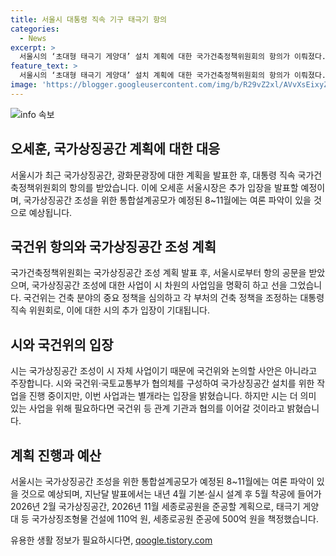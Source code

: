 ```yaml
---
title: 서울시 대통령 직속 기구 태극기 항의
categories:
  - News
excerpt: >
  서울시의 ‘초대형 태극기 게양대’ 설치 계획에 대한 국가건축정책위원회의 항의가 이뤄졌다. 국건위는 시의 일방적 발표를 비판하고, 국가상징공간 조성 계획이 국가주의적 발상이라는 비판에 대해 반박했다. 오세훈 시장은 시민의견을 수렴하겠다는 입장을 밝혔으며, 국가건축정책위원회의 반응이 여론을 악화시키고 있음을 인지했다. 이에 시는 추가 입장을 발표하고 국건위 등과의 협의를 이어가기로 했다. 국가상징공간 조성 계획은 큰 관심을 받고 있으며, 앞으로의 정책과 관련한 추가 소식이 기대된다.
feature_text: >
  서울시의 ‘초대형 태극기 게양대’ 설치 계획에 대한 국가건축정책위원회의 항의가 이뤄졌다. 국건위는 시의 일방적 발표를 비판하고, 국가상징공간 조성 계획이 국가주의적 발상이라는 비판에 대해 반박했다. 오세훈 시장은 시민의견을 수렴하겠다는 입장을 밝혔으며, 국가건축정책위원회의 반응이 여론을 악화시키고 있음을 인지했다. 이에 시는 추가 입장을 발표하고 국건위 등과의 협의를 이어가기로 했다. 국가상징공간 조성 계획은 큰 관심을 받고 있으며, 앞으로의 정책과 관련한 추가 소식이 기대된다.
image: 'https://blogger.googleusercontent.com/img/b/R29vZ2xl/AVvXsEixyZcFfHzMRdzZMjFBmAUKJYCLCGyLL1o632UiGVXcaFdKo_bkvkuCioo0uUKlGfBVcT3P84aROyZIXSBEx3Aw5nCQ3pTgDom1WDC4m8eifvWiAmWEEVb4x6G_l8C0QH225ldMjyaFvpxGEBGNO37VmDTDMHGhJPq73UglMfDca1-0aw/s1600/blogspot.png'
---
```


<p><img src="https://blogger.googleusercontent.com/img/b/R29vZ2xl/AVvXsEixyZcFfHzMRdzZMjFBmAUKJYCLCGyLL1o632UiGVXcaFdKo_bkvkuCioo0uUKlGfBVcT3P84aROyZIXSBEx3Aw5nCQ3pTgDom1WDC4m8eifvWiAmWEEVb4x6G_l8C0QH225ldMjyaFvpxGEBGNO37VmDTDMHGhJPq73UglMfDca1-0aw/s1600/blogspot.png" alt="info 속보" /></p>

<h2 data-ke-size="size26">오세훈, 국가상징공간 계획에 대한 대응</h2>

<p data-ke-size="size16">서울시가 최근 국가상징공간, 광화문광장에 대한 계획을 발표한 후, 대통령 직속 국가건축정책위원회의 항의를 받았습니다. 이에 오세훈 서울시장은 추가 입장을 발표할 예정이며, 국가상징공간 조성을 위한 통합설계공모가 예정된 8~11월에는 여론 파악이 있을 것으로 예상됩니다.</p>

<h2 data-ke-size="size26">국건위 항의와 국가상징공간 조성 계획</h2>

<p data-ke-size="size16">국가건축정책위원회는 국가상징공간 조성 계획 발표 후, 서울시로부터 항의 공문을 받았으며, 국가상징공간 조성에 대한 사업이 시 차원의 사업임을 명확히 하고 선을 그었습니다. 국건위는 건축 분야의 중요 정책을 심의하고 각 부처의 건축 정책을 조정하는 대통령 직속 위원회로, 이에 대한 시의 추가 입장이 기대됩니다.</p>

<h2 data-ke-size="size26">시와 국건위의 입장</h2>

<p data-ke-size="size16">시는 국가상징공간 조성이 시 자체 사업이기 때문에 국건위와 논의할 사안은 아니라고 주장합니다. 시와 국건위·국토교통부가 협의체를 구성하여 국가상징공간 설치를 위한 작업을 진행 중이지만, 이번 사업과는 별개라는 입장을 밝혔습니다. 하지만 시는 더 의미 있는 사업을 위해 필요하다면 국건위 등 관계 기관과 협의를 이어갈 것이라고 밝혔습니다.</p>

<h2 data-ke-size="size26">계획 진행과 예산</h2>

<p data-ke-size="size16">서울시는 국가상징공간 조성을 위한 통합설계공모가 예정된 8~11월에는 여론 파악이 있을 것으로 예상되며, 지난달 발표에서는 내년 4월 기본·실시 설계 후 5월 착공에 들어가 2026년 2월 국가상징공간, 2026년 11월 세종로공원을 준공할 계획으로, 태극기 게양대 등 국가상징조형물 건설에 110억 원, 세종로공원 준공에 500억 원을 책정했습니다.</p>
유용한 생활 정보가 필요하시다면, <a href="https://qoogle.tistory.com" rel="dofollow">qoogle.tistory.com</a>


